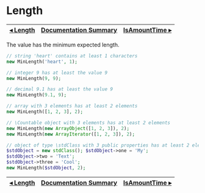 # Length

[◂ Length](07-maxlength.md) | [Documentation Summary](index.md) | [IsAmountTime ▸](08-isamounttime.md)
-- | -- | --

The value has the minimum expected length.

```php
// string 'heart' contains at least 1 characters
new MinLength('heart', 1);

// integer 9 has at least the value 9
new MinLength(9, 9);

// decimal 9.1 has at least the value 9
new MinLength(9.1, 9);

// array with 3 elements has at least 2 elements
new MinLength([1, 2, 3], 2);

// \Countable object with 3 elements has at least 2 elements
new MinLength(new ArrayObject([1, 2, 3]), 2);
new MinLength(new ArrayIterator([1, 2, 3]), 2);

// object of type \stdClass with 3 public properties has at least 2 elements
$stdObject = new stdClass(); $stdObject->one = 'My';
$stdObject->two = 'Text';
$stdObject->three = 'Cool';
new MinLength($stdObject, 2);
```

[◂ Length](07-maxlength.md) | [Documentation Summary](index.md) | [IsAmountTime ▸](08-isamounttime.md)
-- | -- | --
